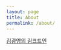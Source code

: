 ```yaml
---
layout: page
title: About
permalink: /about/
---
```


 [김광영의 링크드인](www.linkedin.com/in/blackdog0403)
